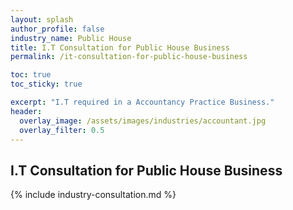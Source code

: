```yaml
---
layout: splash 
author_profile: false 
industry_name: Public House
title: I.T Consultation for Public House Business
permalink: /it-consultation-for-public-house-business

toc: true
toc_sticky: true

excerpt: "I.T required in a Accountancy Practice Business."
header:
  overlay_image: /assets/images/industries/accountant.jpg
  overlay_filter: 0.5 
---
```


## I.T Consultation for Public House Business

{% include industry-consultation.md %}
